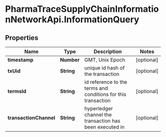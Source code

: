 # PharmaTraceSupplyChainInformationNetworkApi.InformationQuery

## Properties
Name | Type | Description | Notes
------------ | ------------- | ------------- | -------------
**timestamp** | **Number** | GMT, Unix Epoch | [optional] 
**txUid** | **String** | unique id hash of the transaction | [optional] 
**termsId** | **String** | id reference to the terms and conditions for this transaction | [optional] 
**transactionChannel** | **String** | hyperledger channel the transaction has been executed in | [optional] 


